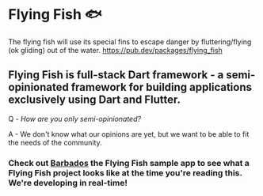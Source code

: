 # Flying Fish 🐟

The flying fish will use its special fins to escape danger by fluttering/flying (ok gliding) out of the water.
https://pub.dev/packages/flying_fish

## Flying Fish is full-stack Dart framework - a semi-opinionated framework for building applications exclusively using Dart and Flutter.

Q - _How are you only semi-opinionated?_

A - We don't know what our opinions are yet, but we want to be able to fit the needs of the community.

### Check out [Barbados](https://github.com/flutter-fish/barbados) the Flying Fish sample app to see what a Flying Fish project looks like at the time you're reading this. We're developing in real-time!
